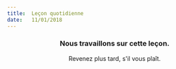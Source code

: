 ```yaml
---
title:  Leçon quotidienne
date:   11/01/2018
---
```


### <center>Nous travaillons sur cette leçon.</center>
<center>Revenez plus tard, s'il vous plaît.</center>